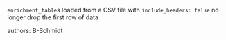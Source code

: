 `enrichment_table`s loaded from a CSV file with `include_headers: false` no longer drop the first row of data

authors: B-Schmidt